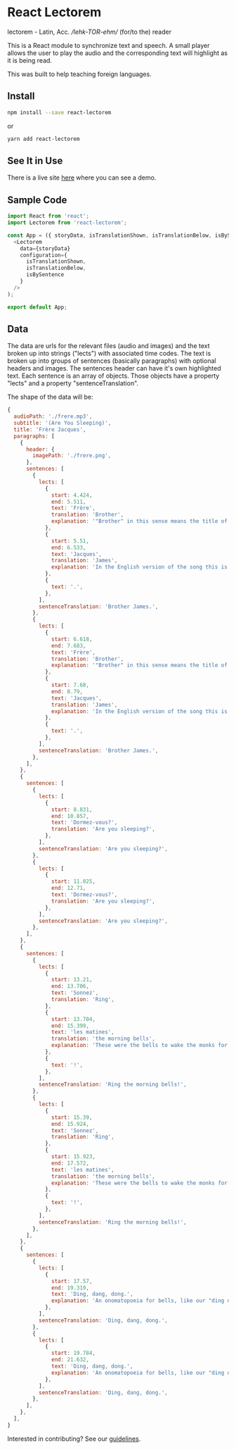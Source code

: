 # React Lectorem

lectorem - Latin, Acc.
<i>/lehk-TOR-ehm/</i>
(for/to the) reader

This is a React module to synchronize text and speech. A small player allows the user to play the audio and the corresponding text will highlight as it is being read.

This was built to help teaching foreign languages.

## Install

```bash
npm install --save react-lectorem
```

or

```bash
yarn add react-lectorem
```

## See It in Use

There is a live site [here](https://kevinsmithwebdev.github.io/apps/lectorem-demo/index.html) where you can see a demo.

## Sample Code

```javascript
import React from 'react';
import Lectorem from 'react-lectorem';

const App = ({ storyData, isTranslationShown, isTranslationBelow, isBySentence  }) => (
  <Lectorem
    data={storyData}
    configuration={
      isTranslationShown,
      isTranslationBelow,
      isBySentence
    }
  />
);

export default App;
```

## Data

The data are urls for the relevant files (audio and images) and the text broken up into strings ("lects") with associated time codes. The text is broken up into groups of sentences (basically paragraphs) with optional headers and images. The sentences header can have it's own highlighted text. Each sentence is an array of objects. Those objects have a property "lects" and a property "sentenceTranslation".

The shape of the data will be:

```javascript
{
  audioPath: './frere.mp3',
  subtitle: '(Are You Sleeping)',
  title: 'Frère Jacques',
  paragraphs: [
    {
      header: {
        imagePath: './frere.png',
      },
      sentences: [
        {
          lects: [
            {
              start: 4.424,
              end: 5.511,
              text: 'Frère',
              translation: 'Brother',
              explanation: '"Brother" in this sense means the title of a monk. "Frère" is also where we get our word "friar"',
            },
            {
              start: 5.51,
              end: 6.533,
              text: 'Jacques',
              translation: 'James',
              explanation: 'In the English version of the song this is rendered as "John" but a more accurate translation would be "James" or "Jacob", from the Latin "Iacobus".',
            },
            {
              text: '.',
            },
          ],
          sentenceTranslation: 'Brother James.',
        },
        {
          lects: [
            {
              start: 6.618,
              end: 7.683,
              text: 'Frère',
              translation: 'Brother',
              explanation: '"Brother" in this sense means the title of a monk. "Frère" is also where we get our word "friar"',
            },
            {
              start: 7.68,
              end: 8.79,
              text: 'Jacques',
              translation: 'James',
              explanation: 'In the English version of the song this is rendered as "John" but a more accurate translation would be "James" or "Jacob", from the Latin "Iacobus".',
            },
            {
              text: '.',
            },
          ],
          sentenceTranslation: 'Brother James.',
        },
      ],
    },
    {
      sentences: [
        {
          lects: [
            {
              start: 8.831,
              end: 10.857,
              text: 'Dormez-vous?',
              translation: 'Are you sleeping?',
            },
          ],
          sentenceTranslation: 'Are you sleeping?',
        },
        {
          lects: [
            {
              start: 11.025,
              end: 12.71,
              text: 'Dormez-vous?',
              translation: 'Are you sleeping?',
            },
          ],
          sentenceTranslation: 'Are you sleeping?',
        },
      ],
    },
    {
      sentences: [
        {
          lects: [
            {
              start: 13.21,
              end: 13.706,
              text: 'Sonnez',
              translation: 'Ring',
            },
            {
              start: 13.704,
              end: 15.399,
              text: 'les matines',
              translation: 'the morning bells',
              explanation: 'These were the bells to wake the monks for the "matins", the first chants in the day, very early in the morning.',
            },
            {
              text: '!',
            },
          ],
          sentenceTranslation: 'Ring the morning bells!',
        },
        {
          lects: [
            {
              start: 15.39,
              end: 15.924,
              text: 'Sonnez',
              translation: 'Ring',
            },
            {
              start: 15.923,
              end: 17.572,
              text: 'les matines',
              translation: 'the morning bells',
              explanation: 'These were the bells to wake the monks for the "matins", the first chants in the day, very early in the morning.',
            },
            {
              text: '!',
            },
          ],
          sentenceTranslation: 'Ring the morning bells!',
        },
      ],
    },
    {
      sentences: [
        {
          lects: [
            {
              start: 17.57,
              end: 19.319,
              text: 'Ding, dang, dong.',
              explanation: 'An onomatopoeia for bells, like our "ding dong".',
            },
          ],
          sentenceTranslation: 'Ding, dang, dong.',
        },
        {
          lects: [
            {
              start: 19.784,
              end: 21.632,
              text: 'Ding, dang, dong.',
              explanation: 'An onomatopoeia for bells, like our "ding dong".',
            },
          ],
          sentenceTranslation: 'Ding, dang, dong.',
        },
      ],
    },
  ],
}
```

Interested in contributing? See our [guidelines](./CONTRIBUTING.md).
